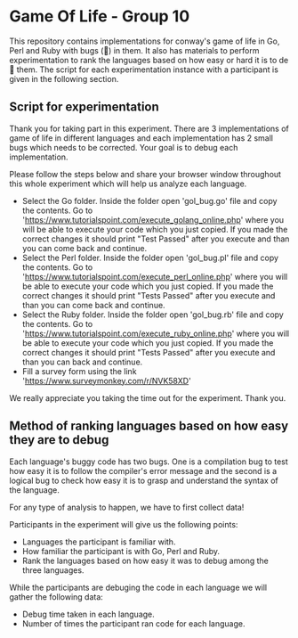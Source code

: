 # Game Of Life - Group 10
This repository contains implementations for conway's game of life in Go, Perl and Ruby with bugs (:bug:) in them. It also has materials to perform experimentation to rank the languages based on how easy or hard it is to de:bug: them. The script for each experimentation instance with a participant is given in the following section. 


## Script for experimentation
Thank you for taking part in this experiment. There are 3 implementations of game of life in different languages and each implementation has 2 small bugs which needs to be corrected. Your goal is to debug each implementation.

Please follow the steps below and share your browser window throughout this whole experiment which will help us analyze each language.
- Select the Go folder. Inside the folder open 'gol_bug.go' file and copy the contents. Go to 'https://www.tutorialspoint.com/execute_golang_online.php' where you will be able to execute your code which you just copied. If you made the correct changes it should print "Test Passed" after you execute and than you can come back and continue.
- Select the Perl folder. Inside the folder open 'gol_bug.pl' file and copy the contents. Go to 'https://www.tutorialspoint.com/execute_perl_online.php' where you will be able to execute your code which you just copied. If you made the correct changes it should print "Tests Passed" after you execute and than you can come back and continue.
- Select the Ruby folder. Inside the folder open 'gol_bug.rb' file and copy the contents. Go to 'https://www.tutorialspoint.com/execute_ruby_online.php' where you will be able to execute your code which you just copied. If you made the correct changes it should print "Tests Passed" after you execute and than you can back and continue.
- Fill a survey form using the link 'https://www.surveymonkey.com/r/NVK58XD'

We really appreciate you taking the time out for the experiment. Thank you.

## Method of ranking languages based on how easy they are to debug

Each language's buggy code has two bugs. One is a compilation bug to test how easy it is to follow the compiler's error message and the second is a logical bug to check how easy it is to grasp and understand the syntax of the language.

For any type of analysis to happen, we have to first collect data!

Participants in the experiment will give us the following points:

- Languages the participant is familiar with.
- How familiar the participant is with Go, Perl and Ruby.
- Rank the languages based on how easy it was to debug among the three languages.

While the participants are debuging the code in each language we will gather the following data:

- Debug time taken in each language.
- Number of times the participant ran code for each language.
